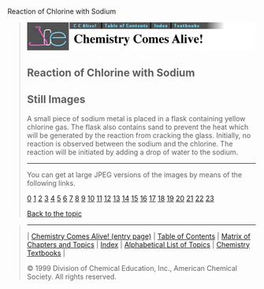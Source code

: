 





 Reaction of Chlorine with Sodium
 



> ![Chemistry Comes Alive!](ccahead.gif)
> 
> 
> 
> 
> 
> 
> 
> 
> 
> ## Reaction of Chlorine with Sodium
> 
> 
> 
> 
> ## Still Images
> 
> 
> 
> 
> 
> 
> 
> 
> 
>  A small piece of sodium metal is placed in a flask containing yellow chlorine gas. The flask also contains sand to prevent the heat which will be generated by the reaction from cracking the glass. Initially, no reaction is observed between the sodium and the chlorine. The reaction will be initiated by adding a drop of water to the sodium.
>  
> 
> 
> 
> 
> 
> 
> ---
> 
> 
>  You can get at large JPEG versions of the images by means of the following links.
>    
> 
> 
> [0](../../STILLS/NACL/NACL1/64JPG48/0.JPG) 
> [1](../../STILLS/NACL/NACL1/64JPG48/1.JPG) 
> [2](../../STILLS/NACL/NACL1/64JPG48/2.JPG) 
> [3](../../STILLS/NACL/NACL1/64JPG48/3.JPG) 
> [4](../../STILLS/NACL/NACL1/64JPG48/4.JPG) 
> [5](../../STILLS/NACL/NACL1/64JPG48/5.JPG) 
> [6](../../STILLS/NACL/NACL1/64JPG48/6.JPG) 
> [7](../../STILLS/NACL/NACL1/64JPG48/7.JPG) 
> [8](../../STILLS/NACL/NACL1/64JPG48/8.JPG) 
> [9](../../STILLS/NACL/NACL1/64JPG48/9.JPG) 
> [10](../../STILLS/NACL/NACL1/64JPG48/10.JPG) 
> [11](../../STILLS/NACL/NACL1/64JPG48/11.JPG) 
> [12](../../STILLS/NACL/NACL1/64JPG48/12.JPG) 
> [13](../../STILLS/NACL/NACL1/64JPG48/13.JPG) 
> [14](../../STILLS/NACL/NACL1/64JPG48/14.JPG) 
> [15](../../STILLS/NACL/NACL1/64JPG48/15.JPG) 
> [16](../../STILLS/NACL/NACL1/64JPG48/16.JPG) 
> [17](../../STILLS/NACL/NACL1/64JPG48/17.JPG) 
> [18](../../STILLS/NACL/NACL1/64JPG48/18.JPG) 
> [19](../../STILLS/NACL/NACL1/64JPG48/19.JPG) 
> [20](../../STILLS/NACL/NACL1/64JPG48/20.JPG) 
> [21](../../STILLS/NACL/NACL1/64JPG48/21.JPG) 
> [22](../../STILLS/NACL/NACL1/64JPG48/22.JPG) 
> [23](../../STILLS/NACL/NACL1/64JPG48/23.JPG) 
> 
> 
> 
> 
> [Back to the topic](../../MAIN/NACL/PAGE1.HTM)



> ---
> 
> 
>  |
>  [Chemistry Comes Alive! (entry page)](../../INDEX.HTM) 
>  |
>  [Table of Contents](../../CONTENTS.HTM) 
>  |
>  [Matrix of Chapters and Topics](../../MATRIX.HTM) 
>  |
>  [Index](../../WORDS.HTM) 
>  |
>  [Alphabetical List of Topics](../../ALPHATOP.HTM) 
>  |
>  [Chemistry Textbooks](../../BOOKS.HTM) 
>  |
>  
>  © 1999 Division of Chemical Education, Inc.,
American Chemical Society. All rights reserved.





